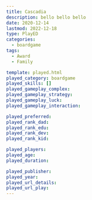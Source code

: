 ```yaml
---
title: Cascadia
description: bello bello bello
date: 2020-12-14
lastmod: 2022-12-18
type: PlayED
categories:
  - boardgame
tags:
  - Award
  - Family

template: played.html
played_category: boardgame
played_skills: []
played_gameplay_complex: 
played_gameplay_strategy: 
played_gameplay_luck: 
played_gameplay_interaction: 

played_preferred: 
played_rank_dad: 
played_rank_edu: 
played_rank_dev: 
played_rank_kid: 

played_players: 
played_age: 
played_duration: 

played_publisher: 
played_year: 
played_url_details: 
played_url_play: 
---
```

